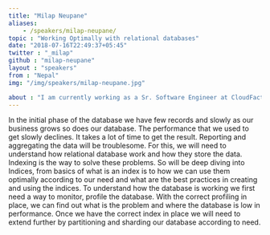 ```yaml
---
title: "Milap Neupane"
aliases:
    - /speakers/milap-neupane/
topic : "Working Optimally with relational databases"
date: "2018-07-16T22:49:37+05:45"
twitter : "_milap"
github : "milap-neupane"
layout : "speakers"
from : "Nepal"
img: "/img/speakers/milap-neupane.jpg"

about : "I am currently working as a Sr. Software Engineer at CloudFactory. I love solving problems, learning, and experimenting with things. I also like expressing my work and learning through different mediums like writing blogs. I write blogs for freecodecamp and hackernoon publications. I have been working with ruby on rails for more than 5 years. Beside ruby, I also like working with JS. I am entering now the new world of Golang. AWS for infra. Sometimes I also like taking my camera, going around the city and doing street photography. I love exploring around the city with my camera and around the web with different technologies."
---
```

In the initial phase of the database we have few records and slowly as our business grows so does our database. The performance that we used to get slowly declines. It takes a lot of time to get the result. Reporting and aggregating the data will be troublesome. For this, we will need to understand how relational database work and how they store the data. Indexing is the way to solve these problems. So will be deep diving into Indices, from basics of what is an index is to how we can use them optimally according to our need and what are the best practices in creating and using the indices. To understand how the database is working we first need a way to monitor, profile the database. With the correct profiling in place, we can find out what is the problem and where the database is low in performance. Once we have the correct index in place we will need to extend further by partitioning and sharding our database according to need.
